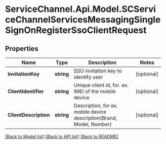 # ServiceChannel.Api.Model.SCServiceChannelServicesMessagingSingleSignOnRegisterSsoClientRequest

## Properties

Name | Type | Description | Notes
------------ | ------------- | ------------- | -------------
**InvitationKey** | **string** | SSO invitation key to identify user | [optional] 
**ClientIdentifier** | **string** | Unique client id, for. ex. IMEI of the mobile device | [optional] 
**ClientDescription** | **string** | Description, for ex. mobile device description(Brand, Model, Number) | [optional] 

[[Back to Model list]](../README.md#documentation-for-models) [[Back to API list]](../README.md#documentation-for-api-endpoints) [[Back to README]](../README.md)

